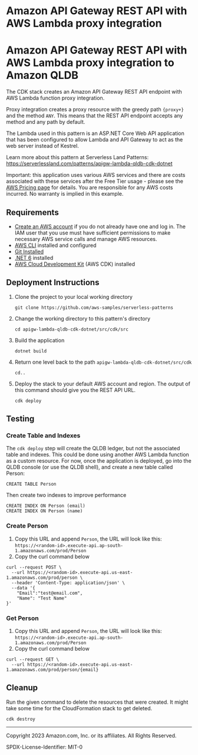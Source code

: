 # Amazon API Gateway REST API with AWS Lambda proxy integration
# Amazon API Gateway REST API with AWS Lambda proxy integration to Amazon QLDB

The CDK stack creates an Amazon API Gateway REST API endpoint with AWS Lambda function proxy integration.

Proxy integration creates a proxy resource with the greedy path `{proxy+}` and the method `ANY`.
This means that the REST API endpoint accepts any method and any path by default.

The Lambda used in this pattern is an ASP.NET Core Web API application that has been configured to allow Lambda and API Gateway to act as the web server instead of Kestrel.

Learn more about this pattern at Serverless Land Patterns: https://serverlessland.com/patterns/apigw-lambda-qldb-cdk-dotnet

Important: this application uses various AWS services and there are costs associated with these services after the Free Tier usage - please see the [AWS Pricing page](https://aws.amazon.com/pricing/) for details. You are responsible for any AWS costs incurred. No warranty is implied in this example.

## Requirements

* [Create an AWS account](https://portal.aws.amazon.com/gp/aws/developer/registration/index.html) if you do not already have one and log in. The IAM user that you use must have sufficient permissions to make necessary AWS service calls and manage AWS resources.
* [AWS CLI](https://docs.aws.amazon.com/cli/latest/userguide/install-cliv2.html) installed and configured
* [Git Installed](https://git-scm.com/book/en/v2/Getting-Started-Installing-Git)
* [.NET 6](https://dotnet.microsoft.com/en-us/download/dotnet/6.0) installed
* [AWS Cloud Development Kit](https://docs.aws.amazon.com/cdk/latest/guide/cli.html) (AWS CDK) installed

## Deployment Instructions

1. Clone the project to your local working directory
    ```
    git clone https://github.com/aws-samples/serverless-patterns
    ```
2. Change the working directory to this pattern's directory
    ```
    cd apigw-lambda-qldb-cdk-dotnet/src/cdk/src
    ```
3. Build the application
    ```
    dotnet build
    ```
4. Return one level back to the path `apigw-lambda-qldb-cdk-dotnet/src/cdk`
    ```
    cd..
    ```
5. Deploy the stack to your default AWS account and region. The output of this command should give you the REST API URL.
    ```
    cdk deploy
    ```

## Testing

### Create Table and Indexes

The `cdk deploy` step will create the QLDB ledger, but not the associated table and indexes. This could be done using another AWS Lambda function as a custom resource. For now, once the application is deployed, go into the QLDB console (or use the QLDB shell), and create a new table called Person:

```code
CREATE TABLE Person
```

Then create two indexes to improve performance

```code
CREATE INDEX ON Person (email)
CREATE INDEX ON Person (name)
```
### Create Person

1. Copy this URL and append `Person`, the URL will look like this: `https://<random-id>.execute-api.ap-south-1.amazonaws.com/prod/Person`
2. Copy the curl command below
```
curl --request POST \
  --url https://<random-id>.execute-api.us-east-1.amazonaws.com/prod/person \
  --header 'Content-Type: application/json' \
  --data '{
	"Email":"test@email.com",
	"Name": "Test Name"
}'
```

### Get Person

1. Copy this URL and append `Person`, the URL will look like this: `https://<random-id>.execute-api.ap-south-1.amazonaws.com/prod/Person`
2. Copy the curl command below
```
curl --request GET \
  --url https://<random-id>.execute-api.us-east-1.amazonaws.com/prod/person/{email}
```

## Cleanup
Run the given command to delete the resources that were created. It might take some time for the CloudFormation stack to get deleted.
```
cdk destroy
```

----
Copyright 2023 Amazon.com, Inc. or its affiliates. All Rights Reserved.

SPDX-License-Identifier: MIT-0
